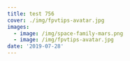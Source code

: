 ```yaml
---
title: test 756
cover: ./img/fpvtips-avatar.jpg
images:
  - image: /img/space-family-mars.png
  - image: /img/fpvtips-avatar.jpg
date: '2019-07-28'
---
```

